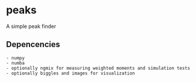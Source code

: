 # peaks
A simple peak finder

Depencencies
------------
```
- numpy
- numba
- optionally ngmix for measuring weighted moments and simulation tests
- optionally biggles and images for visualization
```
